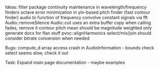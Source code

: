 Ideas:
	filter package
	continuity maintenance in wavelength/frequency finders
	octave error minimization in yin-based pitch finder (fast contour finder)
	audio to function of frequency
	convolve constant signals via fft
	Audio::removeSilence
	Audio::cut uses an extra buffer copy when calling fades, remove it
	contour pitch mean should be magnitude weighted
	only generate docs for flan stuff
	pvoc::alignHarmonics
	select/mix/join should consider bitrate conversion when needed

Bugs:
	compute_d array access crash in AudioInformation - bounds check
	select seems slow, check it out

Task:
	Expand main page documentation - maybe examples